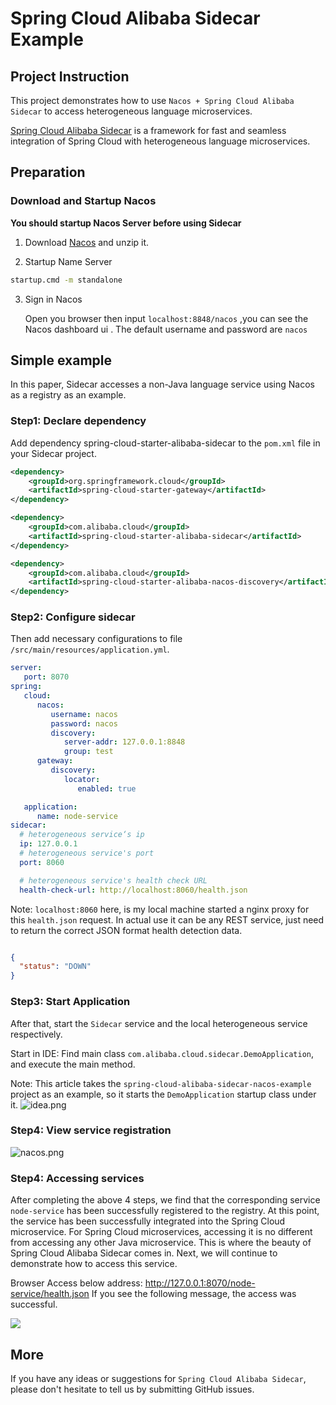 # Spring Cloud Alibaba Sidecar Example

## Project Instruction

This project demonstrates how to use `Nacos + Spring Cloud Alibaba Sidecar` to access heterogeneous language microservices.

[Spring Cloud Alibaba Sidecar](https://spring-cloud-alibaba-group.github.io/github-pages/hoxton/zh-cn/index.html#_spring_cloud_alibaba_sidecar)  is a framework for fast and seamless integration of Spring Cloud with heterogeneous language microservices.



## Preparation

### Download and Startup Nacos

**You should startup Nacos Server before using Sidecar**

1. Download [Nacos](https://archive.apache.org/dist/rocketmq/4.3.2/rocketmq-all-4.3.2-bin-release.zip) and unzip it.

2. Startup Name Server

```bash
startup.cmd -m standalone
```

3. Sign in Nacos
   
   Open you browser then input `localhost:8848/nacos` ,you can see the Nacos dashboard ui .
   The default username and password are `nacos`


## Simple example
In this paper, Sidecar accesses a non-Java language service using Nacos as a registry as an example.


### Step1: Declare dependency
Add dependency spring-cloud-starter-alibaba-sidecar to the `pom.xml` file in your Sidecar project.

```xml
<dependency>
    <groupId>org.springframework.cloud</groupId>
    <artifactId>spring-cloud-starter-gateway</artifactId>
</dependency>

<dependency>
    <groupId>com.alibaba.cloud</groupId>
    <artifactId>spring-cloud-starter-alibaba-sidecar</artifactId>
</dependency>

<dependency>
    <groupId>com.alibaba.cloud</groupId>
    <artifactId>spring-cloud-starter-alibaba-nacos-discovery</artifactId>
</dependency>
```

### Step2: Configure sidecar
Then add necessary configurations to file `/src/main/resources/application.yml`.
```yaml
server:
   port: 8070
spring:
   cloud:
      nacos:
         username: nacos
         password: nacos
         discovery:
            server-addr: 127.0.0.1:8848
            group: test
      gateway:
         discovery:
            locator:
               enabled: true

   application:
      name: node-service
sidecar:
  # heterogeneous service‘s ip
  ip: 127.0.0.1
  # heterogeneous service's port
  port: 8060

  # heterogeneous service's health check URL
  health-check-url: http://localhost:8060/health.json
```
Note: `localhost:8060` here, is my local machine started a nginx proxy for this `health.json` request. In actual use it can be any REST service, just need to return the correct JSON format health detection data.
```json

{
  "status": "DOWN"
}
```

### Step3: Start Application
After that, start the `Sidecar` service and the local heterogeneous service respectively.

Start in IDE: Find main class  `com.alibaba.cloud.sidecar.DemoApplication`, and execute the main method.

Note: This article takes the `spring-cloud-alibaba-sidecar-nacos-example` project as an example, so it starts the `DemoApplication` startup class under it.
![idea.png](https://cdn.nlark.com/yuque/0/2022/png/1752280/1662550869316-98d574af-d1ba-4c00-a0af-5e33e13075fd.png)

### Step4: View service registration
![nacos.png](https://cdn.nlark.com/yuque/0/2022/png/1752280/1662605412601-06780784-915c-40f6-b6b2-67176f6c5419.png)




### Step4: Accessing services
After completing the above 4 steps, we find that the corresponding service `node-service` has been successfully registered to the registry. At this point, the service has been successfully integrated into the Spring Cloud microservice. For Spring Cloud microservices, accessing it is no different from accessing any other Java microservice.
This is where the beauty of Spring Cloud Alibaba Sidecar comes in. Next, we will continue to demonstrate how to access this service.

Browser Access below address:
http://127.0.0.1:8070/node-service/health.json
If you see the following message, the access was successful.

![](https://cdn.nlark.com/yuque/0/2022/png/1752280/1662549893322-1b7a761a-ecd7-44ae-88b6-872eca43a866.png)

## More

If you have any ideas or suggestions for `Spring Cloud Alibaba Sidecar`, please don't hesitate to tell us by submitting GitHub issues.

